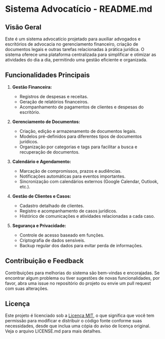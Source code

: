 # Sistema Advocatício - README.md

## Visão Geral
Este é um sistema advocatício projetado para auxiliar advogados e escritórios de advocacia no gerenciamento financeiro, criação de documentos legais e outras tarefas relacionadas à prática jurídica. O sistema oferece uma plataforma centralizada para simplificar e otimizar as atividades do dia a dia, permitindo uma gestão eficiente e organizada.

## Funcionalidades Principais
1. **Gestão Financeira:**
   - Registros de despesas e receitas.
   - Geração de relatórios financeiros.
   - Acompanhamento de pagamentos de clientes e despesas do escritório.

2. **Gerenciamento de Documentos:**
   - Criação, edição e armazenamento de documentos legais.
   - Modelos pré-definidos para diferentes tipos de documentos jurídicos.
   - Organização por categorias e tags para facilitar a busca e recuperação de documentos.

3. **Calendário e Agendamento:**
   - Marcação de compromissos, prazos e audiências.
   - Notificações automáticas para eventos importantes.
   - Sincronização com calendários externos (Google Calendar, Outlook, etc.).

4. **Gestão de Clientes e Casos:**
   - Cadastro detalhado de clientes.
   - Registro e acompanhamento de casos jurídicos.
   - Histórico de comunicações e atividades relacionadas a cada caso.

5. **Segurança e Privacidade:**
   - Controle de acesso baseado em funções.
   - Criptografia de dados sensíveis.
   - Backup regular dos dados para evitar perda de informações.


## Contribuição e Feedback
Contribuições para melhorias do sistema são bem-vindas e encorajadas. Se encontrar algum problema ou tiver sugestões de novas funcionalidades, por favor, abra uma issue no repositório do projeto ou envie um pull request com suas alterações.

## Licença
Este projeto é licenciado sob a [Licença MIT](https://opensource.org/licenses/MIT), o que significa que você tem permissão para modificar e distribuir o código fonte conforme suas necessidades, desde que inclua uma cópia do aviso de licença original. Veja o arquivo LICENSE.md para mais detalhes.
